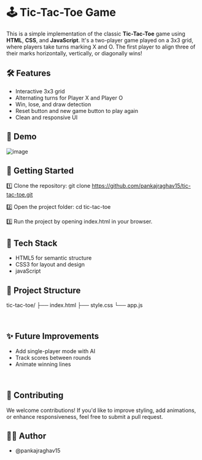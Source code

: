 # 🕹️ Tic-Tac-Toe Game 

This is a simple implementation of the classic **Tic-Tac-Toe** game using **HTML**, **CSS**, and **JavaScript**. It's a two-player game played on a 3x3 grid, where players take turns marking X and O. The first player to align three of their marks horizontally, vertically, or diagonally wins!
<br>

## 🛠 Features

- Interactive 3x3 grid
- Alternating turns for Player X and Player O
- Win, lose, and draw detection
- Reset button and new game button to play again
- Clean and responsive UI

## 📸 Demo


![image](https://github.com/user-attachments/assets/be97d8ea-01e9-449d-b1b5-dfe87d4ba4e8)



## 🚀 Getting Started

1️⃣ Clone the repository: git clone https://github.com/pankajraghav15/tic-tac-toe.git

2️⃣ Open the project folder: cd tic-tac-toe

3️⃣ Run the project by opening index.html in your browser.

## 🎨 Tech Stack
* HTML5 for semantic structure
* CSS3 for layout and design
* javaScript

## 📁 Project Structure
tic-tac-toe/
├── index.html
├── style.css
└── app.js

<br>

## ✨ Future Improvements
- Add single-player mode with AI
- Track scores between rounds
- Animate winning lines
<br>

## 🤝 Contributing
We welcome contributions! If you'd like to improve styling, add animations, or enhance responsiveness, feel free to submit a pull request.

## 🧑‍💻 Author
* @pankajraghav15
